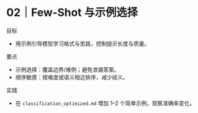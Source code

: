 # 02｜Few‑Shot 与示例选择

目标
- 用示例引导模型学习格式与思路，控制提示长度与质量。

要点
- 示例选择：覆盖边界/难例；避免泄漏答案。
- 顺序敏感：按难度或语义相近排序，减少歧义。

实践
- 在 `classification_optimized.md` 增加 1–2 个简单示例，观察准确率变化。


